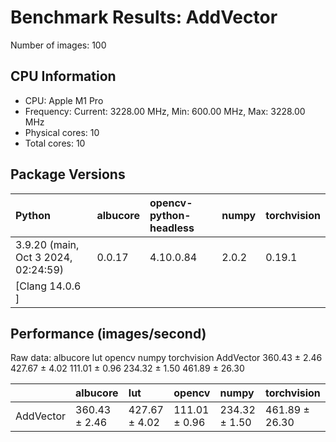 # Benchmark Results: AddVector

Number of images: 100

## CPU Information

- CPU: Apple M1 Pro
- Frequency: Current: 3228.00 MHz, Min: 600.00 MHz, Max: 3228.00 MHz
- Physical cores: 10
- Total cores: 10

## Package Versions

| Python                                | albucore   | opencv-python-headless   | numpy   | torchvision   |
|:--------------------------------------|:-----------|:-------------------------|:--------|:--------------|
| 3.9.20 (main, Oct  3 2024, 02:24:59)  | 0.0.17     | 4.10.0.84                | 2.0.2   | 0.19.1        |
| [Clang 14.0.6 ]                       |            |                          |         |               |

## Performance (images/second)

Raw data:
                albucore            lut         opencv          numpy     torchvision
AddVector  360.43 ± 2.46  427.67 ± 4.02  111.01 ± 0.96  234.32 ± 1.50  461.89 ± 26.30

|           | albucore      | lut           | opencv        | numpy         | torchvision    |
|:----------|:--------------|:--------------|:--------------|:--------------|:---------------|
| AddVector | 360.43 ± 2.46 | 427.67 ± 4.02 | 111.01 ± 0.96 | 234.32 ± 1.50 | 461.89 ± 26.30 |
